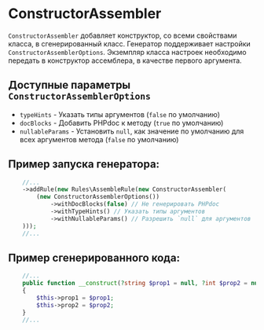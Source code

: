 # ConstructorAssembler

`ConstructorAssembler` добавляет конструктор, со всеми свойствами класса, в сгенерированный класс.
Генератор поддерживает настройки `ConstructorAssemblerOptions`. Экземпляр класса настроек необходимо передать в конструктор ассемблера, 
в качестве первого аргумента.

## Доступные параметры `ConstructorAssemblerOptions`
- `typeHints` - Указать типы аргументов (`false` по умолчанию)
- `docBlocks` - Добавить PHPdoc к методу (`true` по умолчанию)
- `nullableParams` - Установить `null`, как значение по умолчанию для всех аргументов метода (`false` по умолчанию)

## Пример запуска генератора:
```php
    //...
    ->addRule(new Rules\AssembleRule(new ConstructorAssembler(
        (new ConstructorAssemblerOptions())
            ->withDocBlocks(false) // Не генерировать PHPdoc
            ->withTypeHints() // Указать типы аргументов
            ->withNullableParams() // Разрешить `null` для аргументов
    )));
    //...
```

## Пример сгенерированного кода:
```php
    //...
    public function __construct(?string $prop1 = null, ?int $prop2 = null)
    {
        $this->prop1 = $prop1;
        $this->prop2 = $prop2;
    }
    //...
```